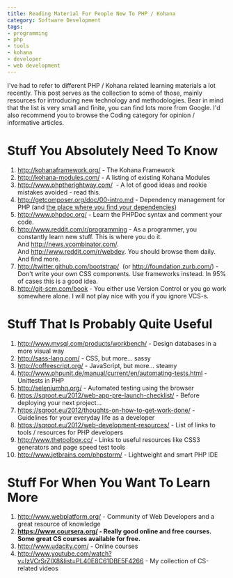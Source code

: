 ```yaml
---
title: Reading Material For People New To PHP / Kohana
category: Software Development
tags:
- programming
- php
- tools
- kohana
- developer
- web development
---
```

I've had to refer to different PHP / Kohana related learning materials a lot recently. This post serves as the collection to some of those, mainly resources for introducing new technology and methodologies. Bear in mind that the list is very small and finite, you can find lots more from Google. I'd also recommend you to browse the Coding category for opinion / informative articles.

<h1>Stuff You Absolutely Need To Know</h1>
<ol>
<li><a href="http://kohanaframework.org/">http://kohanaframework.org/</a> - The Kohana Framework</li>
<li><a href="http://kohana-modules.com/">http://kohana-modules.com/</a> - A listing of existing Kohana Modules</li>
<li><a href="http://www.phptherightway.com/">http://www.phptherightway.com/</a>  - A lot of good ideas and rookie mistakes avoided - read this.</li>
<li><a href="http://getcomposer.org/doc/00-intro.md">http://getcomposer.org/doc/00-intro.md</a> - Dependency management for PHP (and <a href="packagist.org">the place where you find your dependencies</a>)</li>
<li><a href="http://www.phpdoc.org/">http://www.phpdoc.org/</a> - Learn the PHPDoc syntax and comment your code.</li>
<li><a href="http://www.reddit.com/r/programming">http://www.reddit.com/r/programming</a> - As a programmer, you constantly learn new stuff. This is where you do it. And <a href="http://news.ycombinator.com/">http://news.ycombinator.com/</a>. And <a href="http://www.reddit.com/r/webdev">http://www.reddit.com/r/webdev</a>. You should browse them daily. And find more.</li>
<li><a href="http://twitter.github.com/bootstrap/">http://twitter.github.com/bootstrap/</a>  (or <a href="http://foundation.zurb.com/">http://foundation.zurb.com/</a>) - Don't write your own CSS components. Use frameworks instead. In 95% of cases this is a good idea.</li>
<li><a href="http://git-scm.com/book">http://git-scm.com/book</a> - You either use Version Control or you go work somewhere alone. I will not play nice with you if you ignore VCS-s.</li>
</ol>

<h1>Stuff That Is Probably Quite Useful</h1>

<ol>
<li><a href="http://www.mysql.com/products/workbench/">http://www.mysql.com/products/workbench/</a> - Design databases in a more visual way</li>
<li><a href="http://sass-lang.com/">http://sass-lang.com/</a> - CSS, but more... sassy</li>
<li><a href="http://coffeescript.org/">http://coffeescript.org/</a> - JavaScript, but more... steamy</li>
<li><a href="http://www.phpunit.de/manual/current/en/automating-tests.html">http://www.phpunit.de/manual/current/en/automating-tests.html</a> - Unittests in PHP</li>
<li><a href="http://seleniumhq.org/">http://seleniumhq.org/</a> - Automated testing using the browser</li>
<li><a href="https://sqroot.eu/2012/web-app-pre-launch-checklist/">https://sqroot.eu/2012/web-app-pre-launch-checklist/</a> - Before deploying your next project...</li>
<li><a href="https://sqroot.eu/2012/thoughts-on-how-to-get-work-done/">https://sqroot.eu/2012/thoughts-on-how-to-get-work-done/</a> - Guidelines for your everyday life as a developer</li>
<li><a href="https://sqroot.eu/2012/web-development-resources/">https://sqroot.eu/2012/web-development-resources/</a> - List of links to tools / resources for PHP developers</li>
<li><a href="http://www.thetoolbox.cc/">http://www.thetoolbox.cc/</a> - Links to useful resources like CSS3 generators and page speed test tools</li>
<li><a href="http://www.jetbrains.com/phpstorm/">http://www.jetbrains.com/phpstorm/</a> - Lightweight and smart PHP IDE</li>
</ol>

<h1>Stuff For When You Want To Learn More</h1>

<ol>
<li><span style="line-height: 13px;"><a href="http://www.webplatform.org/">http://www.webplatform.org/</a> - Community of Web Developers and a great resource of knowledge<br />
</span></li>
<li><strong><a href="https://www.coursera.org/">https://www.coursera.org/</a> - Really good online and free courses. Some great CS courses available for free.</strong></li>
<li><a href="http://www.udacity.com/">http://www.udacity.com/</a> - Online courses</li>
<li><a href="http://www.youtube.com/watch?v=IzVCrSrZIX8&amp;list=PL40E8C61DBE5F4266">http://www.youtube.com/watch?v=IzVCrSrZIX8&amp;list=PL40E8C61DBE5F4266</a> - My collection of CS-related videos</li>
</ol>
